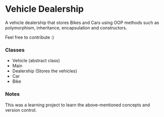 # Vehicle Dealership #

A vehicle dealership that stores Bikes and Cars using OOP methods such as polymorphism, inheritance, encapsulation and constructors.

Feel free to contribute :)

### Classes ###
 - Vehicle (abstract class)
 - Main
 - Dealership (Stores the vehicles)
 - Car
 - Bike
### Notes ###
This was a learning project to learn the above-mentioned concepts and version control.


